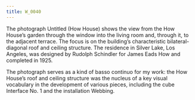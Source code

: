 ```yaml
---
title: W_0040
---
```

The photograph Untitled (How House) shows the view from the How House’s garden through the window into the living room and, through it, to the adjacent terrace. The focus is on the building’s characteristic bilateral-diagonal roof and ceiling structure. The residence in Silver Lake, Los Angeles, was designed by Rudolph Schindler for James Eads How and completed in 1925.

The photograph serves as a kind of basso continuo for my work: the How House’s roof and ceiling structure was the nucleus of a key visual vocabulary in the development of various pieces, including the cube Interface No. 1 and the installation Webbing.
